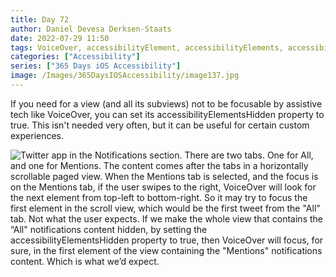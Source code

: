 ```yaml
---
title: Day 72
author: Daniel Devesa Derksen-Staats
date: 2022-07-29 11:50
tags: VoiceOver, accessibilityElement, accessibilityElements, accessibilityElementsHidden, iOS
categories: ["Accessibility"]
series: ["365 Days iOS Accessibility"]
image: /Images/365DaysIOSAccessibility/image137.jpg
---
```


If you need for a view (and all its subviews) not to be focusable by assistive tech like VoiceOver, you can set its accessibilityElementsHidden property to true. This isn't needed very often, but it can be useful for certain custom experiences.

![Twitter app in the Notifications section. There are two tabs. One for All, and one for Mentions. The content comes after the tabs in a horizontally scrollable paged view. When the Mentions tab is selected, and the focus is on the Mentions tab, if the user swipes to the right, VoiceOver will look for the next element from top-left to bottom-right. So it may try to focus the first element in the scroll view, which would be the first tweet from the "All" tab. Not what the user expects. If we make the whole view that contains the “All" notifications content hidden, by setting the accessibilityElementsHidden property to true, then VoiceOver will focus, for sure, in the first element of the view containing the "Mentions" notifications content. Which is what we’d expect.](/Images/365DaysIOSAccessibility/image137.jpg)